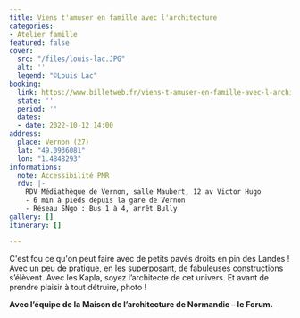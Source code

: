 ```yaml
---
title: Viens t'amuser en famille avec l'architecture
categories:
- Atelier famille
featured: false
cover:
  src: "/files/louis-lac.JPG"
  alt: ''
  legend: "©Louis Lac"
booking:
  link: https://www.billetweb.fr/viens-t-amuser-en-famille-avec-l-architecture
  state: ''
  period: ''
  dates:
  - date: 2022-10-12 14:00
address:
  place: Vernon (27)
  lat: "49.0936081"
  lon: "1.4848293"
informations:
  note: Accessibilité PMR
  rdv: |-
    RDV Médiathèque de Vernon, salle Maubert, 12 av Victor Hugo
    - 6 min à pieds depuis la gare de Vernon
    - Réseau SNgo : Bus 1 à 4, arrêt Bully
gallery: []
itinerary: []

---
```

C'est fou ce qu'on peut faire avec de petits pavés droits en pin des Landes ! Avec un peu de pratique, en les superposant, de fabuleuses constructions s’élèvent. Avec les Kapla, soyez l’architecte de cet univers. Et avant de prendre plaisir à tout détruire, photo !

**Avec l’équipe de la Maison de l’architecture de Normandie – le Forum.**